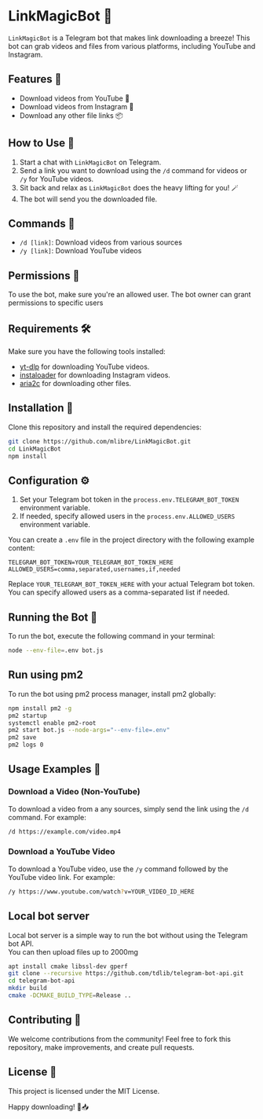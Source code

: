 # LinkMagicBot 🚀

`LinkMagicBot` is a Telegram bot that makes link downloading a breeze! This bot can grab videos and files from various platforms, including YouTube and Instagram.

## Features 🌟

- Download videos from YouTube 🎥
- Download videos from Instagram 📸
- Download any other file links 📦

## How to Use 🤖

1. Start a chat with `LinkMagicBot` on Telegram.
2. Send a link you want to download using the `/d` command for videos or `/y` for YouTube videos.
3. Sit back and relax as `LinkMagicBot` does the heavy lifting for you! 🪄
4. The bot will send you the downloaded file.

## Commands 📝

- `/d [link]`: Download videos from various sources
- `/y [link]`: Download YouTube videos

## Permissions 🔐

To use the bot, make sure you're an allowed user. The bot owner can grant permissions to specific users

## Requirements 🛠️

Make sure you have the following tools installed:

- [yt-dlp](https://github.com/yt-dlp/yt-dlp) for downloading YouTube videos.
- [instaloader](https://instaloader.github.io/) for downloading Instagram videos.
- [aria2c](https://aria2.github.io/) for downloading other files.

## Installation 🚚

Clone this repository and install the required dependencies:

```bash
git clone https://github.com/mlibre/LinkMagicBot.git
cd LinkMagicBot
npm install
```

## Configuration ⚙️

1. Set your Telegram bot token in the `process.env.TELEGRAM_BOT_TOKEN` environment variable.
2. If needed, specify allowed users in the `process.env.ALLOWED_USERS` environment variable.

You can create a `.env` file in the project directory with the following example content:

```env
TELEGRAM_BOT_TOKEN=YOUR_TELEGRAM_BOT_TOKEN_HERE
ALLOWED_USERS=comma,separated,usernames,if,needed
```

Replace `YOUR_TELEGRAM_BOT_TOKEN_HERE` with your actual Telegram bot token. You can specify allowed users as a comma-separated list if needed.

## Running the Bot 🏃

To run the bot, execute the following command in your terminal:

```bash
node --env-file=.env bot.js
```

## Run using pm2

To run the bot using pm2 process manager, install pm2 globally:

```bash
npm install pm2 -g
pm2 startup
systemctl enable pm2-root
pm2 start bot.js --node-args="--env-file=.env"
pm2 save
pm2 logs 0
```

## Usage Examples 🚀

### Download a Video (Non-YouTube)

To download a video from a any sources, simply send the link using the `/d` command. For example:

```bash
/d https://example.com/video.mp4
```

### Download a YouTube Video

To download a YouTube video, use the `/y` command followed by the YouTube video link. For example:

```bash
/y https://www.youtube.com/watch?v=YOUR_VIDEO_ID_HERE
```

## Local bot server

Local bot server is a simple way to run the bot without using the Telegram bot API.  
You can then upload files up to 2000mg

```bash
apt install cmake libssl-dev gperf
git clone --recursive https://github.com/tdlib/telegram-bot-api.git
cd telegram-bot-api
mkdir build
cmake -DCMAKE_BUILD_TYPE=Release ..
```

## Contributing 🤝

We welcome contributions from the community! Feel free to fork this repository, make improvements, and create pull requests.

## License 📄

This project is licensed under the MIT License.

Happy downloading! 🚀📥
